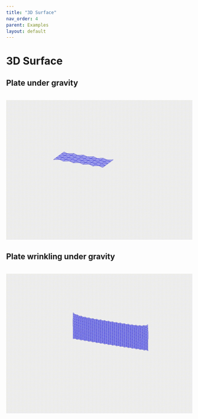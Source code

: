 ```yaml
---
title: "3D Surface"
nav_order: 4
parent: Examples
layout: default
---
```


# 3D Surface

## Plate under gravity
<br/><img src='assets/videos/plate_1.gif' width="600">

## Plate wrinkling under gravity
<br/><img src='assets/videos/plate_2.gif' width="600">
